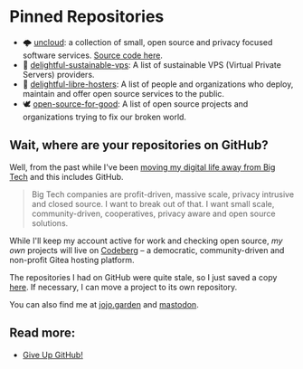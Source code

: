 # Pinned Repositories

- 🌩 [uncloud](https://uncloud.do): a collection of small, open source and privacy focused software services. [Source code here](https://codeberg.org/uncloud/infra).
- 💎 [delightful-sustainable-vps](https://codeberg.org/jonatasbaldin/delightful-sustainable-vps): A list of sustainable VPS (Virtual Private Servers) providers.
- 💎 [delightful-libre-hosters](https://codeberg.org/jonatasbaldin/delightful-libre-hosters): A list of people and organizations who deploy, maintain and offer open source services to the public.
- 🕊 [open-source-for-good](https://codeberg.org/jonatasbaldin/open-source-for-good): A list of open source projects and organizations trying to fix our broken world.

## Wait, where are your repositories on GitHub?
Well, from the past while I've been [moving my digital life away from Big Tech](https://jojo.garden/notes/moving-away-from-big-tech/) and this includes GitHub.

> Big Tech companies are profit-driven, massive scale, privacy intrusive and closed source. I want to break out of that. I want small scale, community-driven, cooperatives, privacy aware and open source solutions.

While I'll keep my account active for work and checking open source, _my own_ projects will live on [Codeberg](https://codeberg.org/jonatasbaldin) – a democratic, community-driven and non-profit Gitea hosting platform.

The repositories I had on GitHub were quite stale, so I just saved a copy [here](https://codeberg.org/jonatasbaldin/old-code/). If necessary, I can move a project to its own repository.

You can also find me at [jojo.garden](https://jojo.garden) and [mastodon](https://indieweb.social/web/@jonatasbaldin).

## Read more:
- [Give Up GitHub!](https://sfconservancy.org/GiveUpGitHub/)

